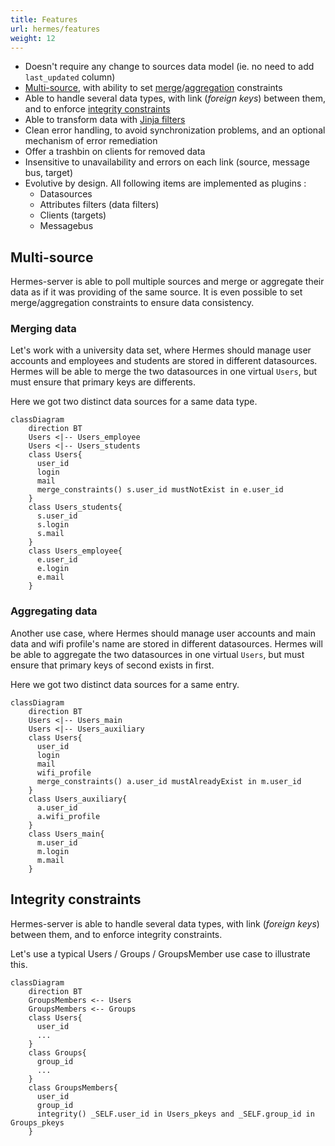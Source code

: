 ```yaml
---
title: Features
url: hermes/features
weight: 12
---
```


- Doesn't require any change to sources data model (ie. no need to add `last_updated` column)
- [Multi-source](#multi-source), with ability to set [merge](#merging-data)/[aggregation](#aggregating-data) constraints
- Able to handle several data types, with link (*foreign keys*) between them, and to enforce [integrity constraints](#integrity-constraints)
- Able to transform data with [Jinja filters](https://jinja.palletsprojects.com/en/3.1.x/templates/#filters)
- Clean error handling, to avoid synchronization problems, and an optional mechanism of error remediation
- Offer a trashbin on clients for removed data
- Insensitive to unavailability and errors on each link (source, message bus, target)
- Evolutive by design. All following items are implemented as plugins :
  - Datasources
  - Attributes filters (data filters)
  - Clients (targets)
  - Messagebus

## Multi-source

Hermes-server is able to poll multiple sources and merge or aggregate their data as if it was providing of the same source. It is even possible to set merge/aggregation constraints to ensure data consistency.

### Merging data

Let's work with a university data set, where Hermes should manage user accounts and employees and students are stored in different datasources. Hermes will be able to merge the two datasources in one virtual `Users`, but must ensure that primary keys are differents.

Here we got two distinct data sources for a same data type.

```mermaid
classDiagram
    direction BT
    Users <|-- Users_employee
    Users <|-- Users_students
    class Users{
      user_id
      login
      mail
      merge_constraints() s.user_id mustNotExist in e.user_id
    }
    class Users_students{
      s.user_id
      s.login
      s.mail
    }
    class Users_employee{
      e.user_id
      e.login
      e.mail
    }
```

### Aggregating data

Another use case, where Hermes should manage user accounts and main data and wifi profile's name are stored in different datasources. Hermes will be able to aggregate the two datasources in one virtual `Users`, but must ensure that primary keys of second exists in first.

Here we got two distinct data sources for a same entry.

```mermaid
classDiagram
    direction BT
    Users <|-- Users_main
    Users <|-- Users_auxiliary
    class Users{
      user_id
      login
      mail
      wifi_profile
      merge_constraints() a.user_id mustAlreadyExist in m.user_id
    }
    class Users_auxiliary{
      a.user_id
      a.wifi_profile
    }
    class Users_main{
      m.user_id
      m.login
      m.mail
    }
```

## Integrity constraints

Hermes-server is able to handle several data types, with link (*foreign keys*) between them, and to enforce integrity constraints.

Let's use a typical Users / Groups / GroupsMember use case to illustrate this.

```mermaid
classDiagram
    direction BT
    GroupsMembers <-- Users
    GroupsMembers <-- Groups
    class Users{
      user_id
      ...
    }
    class Groups{
      group_id
      ...
    }
    class GroupsMembers{
      user_id
      group_id
      integrity() _SELF.user_id in Users_pkeys and _SELF.group_id in Groups_pkeys
    }
```
